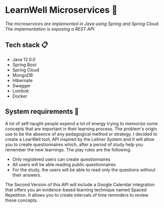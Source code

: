 # LearnWell Microservices 🚀

_The microservices are implemented in Java using Spring and Spring Cloud. The implementation is exposing a REST API._

## Tech stack 📋
* Java 12.0.0
* Spring Boot
* Spring Cloud
* MongoDB
* Hibernate
* Swagger
* Lombok
* Docker

## System requirements 🤖

A lot of self-taught people expend a lot of energy trying to memorize some concepts that are important in their learning process. The problem's origin use to be the absence of any pedagogical method or strategy.  I decided to create a LearWell tool, API inspired by the Leitner System and It will allow you to create questionnaires which, after a period of study help you remember the new learnings. The play rules are the following.

* Only registered users can create questionnaires
* All users  will be able reading public questionnaires
* For the study, the users will be able to read only the questions without their answers.

The Second Version of this API will include a Google Calendar integration that offers you an evidence-based learning technique named Spaced Repetition. It allows you to create intervals of time reminders to review these concepts.

 




